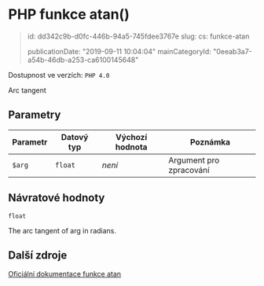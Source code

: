 PHP funkce atan()
=================

> id: dd342c9b-d0fc-446b-94a5-745fdee3767e
> slug:
> 	cs: funkce-atan
>
> publicationDate: "2019-09-11 10:04:04"
> mainCategoryId: "0eeab3a7-a54b-46db-a253-ca6100145648"

Dostupnost ve verzích: `PHP 4.0`

Arc tangent


Parametry
--------------

| Parametr | Datový typ | Výchozí hodnota | Poznámka |
|-----|-----|-----|-----|
| `$arg` | `float` | *není* | Argument pro zpracování |


Návratové hodnoty
----------------

`float`

The arc tangent of arg in radians.

Další zdroje
------------

[Oficiální dokumentace funkce atan](https://www.php.net/manual/en/function.atan.php)
